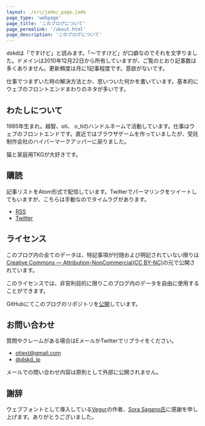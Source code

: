 ```yaml
---
layout: ./src/jade/_page.jade
page_type: 'webpage'
page_title: 'このブログについて'
page_permalink: '/about.html'
page_description: 'このブログについて'
---
```

dskdは「ですけど」と読みます。「〜ですけど」が口癖なのでそれを文字りました。ドメインは2010年12月22日から所有していますが、ご覧のとおり記事数は多くありません。更新頻度は月に1記事程度です。意欲がないです。

仕事でつまずいた時の解決方法とか、思いついた何かを書いています。基本的にウェブのフロントエンドまわりのネタが多いです。

## わたしについて

1985年生まれ。越智、oti、 o_tiのハンドルネームで活動しています。仕事はウェブのフロントエンドです。直近ではブラウザゲームを作っていましたが、受託制作会社のハイパーマークアッパーに戻りました。

猫と家庭用TKGが大好きです。

## 購読

記事リストをAtom形式で配信しています。Twitterでパーマリンクをツイートしてもいますが、こちらは手動なのでタイムラグがあります。

- [RSS](http://dskd.jp/feed)
- [Twitter](https://twitter.com/dskd_jp)

## ライセンス

このブログ内の全てのデータは、特記事項が付随および明記されていない限りは[Creative Commons — Attribution-NonCommercial(CC BY-NC)](http://creativecommons.org/licenses/by-nc/4.0/)の元で公開されています。

このライセンスでは、非営利目的に限りこのブログ内のデータを自由に使用することができます。

GitHubにてこのブログのリポジトリを[公開](https://github.com/oti/dskd)しています。

## お問い合わせ

質問やクレームがある場合はEメールかTwitterでリプライをください。

- [otiext@gmail.com](otiext@gmail.com)
- [@dskd_jp](https://twitter.com/dskd_jp)

メールでの問い合わせ内容は原則として外部に公開されません。

## 謝辞

ウェブフォントとして導入している[Vegur](http://dotcolon.net/font/vegur/)の作者、[Sora Sagano氏](https://twitter.com/sorasagano)に感謝を申し上げます。ありがとうございました。
